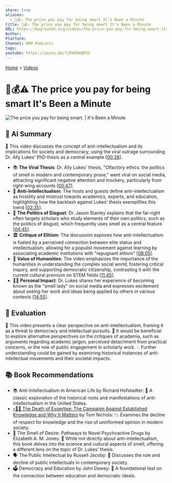 ```yaml
---
share: true
aliases:
  - 🧠💰⚠️ The price you pay for being smart It's Been a Minute
title: 🧠💰⚠️ The price you pay for being smart It's Been a Minute
URL: https://bagrounds.org/videos/the-price-you-pay-for-being-smart-its-been-a-minute
Author:
Platform:
Channel: NPR Podcasts
tags:
youtube: https://youtu.be/fjPmFDXQPSU
---
```

[Home](../index.md) > [Videos](./index.md)  
# 🧠💰⚠️ The price you pay for being smart It's Been a Minute  
![The price you pay for being smart. | It's Been a Minute](https://youtu.be/fjPmFDXQPSU)  
  
## 🤖 AI Summary  
👃 This video discusses the concept of anti-intellectualism and its implications for society and democracy, using the viral outrage surrounding Dr. Ally Lukes' PhD thesis as a central example \[[00:38](http://www.youtube.com/watch?v=fjPmFDXQPSU&t=38)\].  
  
* 📚 **The Viral Thesis**: Dr. Ally Lukes' thesis, "Olfactory ethics: the politics of smell in modern and contemporary prose," went viral on social media, attracting significant negative attention and mockery, particularly from right-wing accounts \[[00:47](http://www.youtube.com/watch?v=fjPmFDXQPSU&t=47)\].  
* 🧠 **Anti-Intellectualism**: The hosts and guests define anti-intellectualism as hostility and mistrust towards academics, experts, and education, highlighting how the backlash against Lukes' thesis exemplifies this trend \[[02:35](http://www.youtube.com/watch?v=fjPmFDXQPSU&t=155)\].  
* 🤢 **The Politics of Disgust**: Dr. Jason Stanley explains that the far-right often targets scholars who study elements of their own politics, such as the politics of disgust, which frequently uses smell as a central feature \[[04:45](http://www.youtube.com/watch?v=fjPmFDXQPSU&t=285)\].  
* 🏛️ **Critique of Elitism**: The discussion explores how anti-intellectualism is fueled by a perceived connection between elite status and intellectualism, allowing for a populist movement against learning by associating academic institutions with "repugnant elitism" \[[08:05](http://www.youtube.com/watch?v=fjPmFDXQPSU&t=485)\].  
* 📖 **Value of Humanities**: The video emphasizes the importance of the humanities in understanding the complex social world, fostering critical inquiry, and supporting democratic citizenship, contrasting it with the current cultural premium on STEM fields \[[11:45](http://www.youtube.com/watch?v=fjPmFDXQPSU&t=705)\].  
* 👩‍🎓 **Personal Impact**: Dr. Lukes shares her experience of becoming known as the "smell lady" on social media and expresses excitement about seeing her work and ideas being applied by others in various contexts \[[14:55](http://www.youtube.com/watch?v=fjPmFDXQPSU&t=895)\].  
  
## 🤔 Evaluation  
🤝 This video presents a clear perspective on anti-intellectualism, framing it as a threat to democracy and intellectual pursuits. 🧐 It would be beneficial to explore alternative perspectives on the critiques of academia, such as arguments regarding academic jargon, perceived detachment from practical concerns, or the role of public engagement in scholarly work. 💡 Further understanding could be gained by examining historical instances of anti-intellectual movements and their societal impacts.  
  
## 📚 Book Recommendations  
* 📚 Anti-Intellectualism in American Life by Richard Hofstadter: 📜 A classic exploration of the historical roots and manifestations of anti-intellectualism in the United States.  
* [💀👨‍🏫 The Death of Expertise: The Campaign Against Established Knowledge and Why It Matters](../books/the-death-of-expertise-the-campaign-against-established-knowledge-and-why-it-matters.md) by Tom Nichols: 📉 Examines the decline of respect for knowledge and the rise of uninformed opinion in modern society.  
* 👃 The Smell of Desire: Pathways to Novel Psychoactive Drugs by Elizabeth A. M. Jones: 🧪 While not directly about anti-intellectualism, this book delves into the science and cultural aspects of smell, offering a different lens on the topic of Dr. Lukes' thesis.  
* 🗣️ The Public Intellectual by Russell Jacoby: 🧐 Discusses the role and decline of public intellectuals in contemporary society.  
* 🗳️ Democracy and Education by John Dewey: 🍎 A foundational text on the connection between education and democratic ideals.